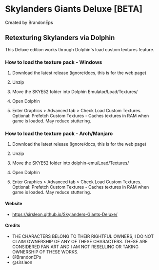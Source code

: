 # Skylanders Giants Deluxe [BETA]
Created by BrandonEps

## Retexturing Skylanders via Dolphin
This Deluxe edition works through Dolphin's load custom textures feature.

### How to load the texture pack - Windows
1. Download the latest release (ignore/docs, this is for the web page)
2. Unzip
3. Move the SKYE52 folder into Dolphin Emulator/Load/Textures/

4. Open Dolphin
5. Enter Graphics > Advanced tab > Check Load Custom Textures.
Optional: Prefetch Custom Textures - Caches textures in RAM when game is loaded. May reduce stuttering.

### How to load the texture pack - Arch/Manjaro
1. Download the latest release (ignore/docs, this is for the web page)
2. Unzip
3. Move the SKYE52 folder into dolphin-emu/Load/Textures/

4. Open Dolphin
5. Enter Graphics > Advanced tab > Check Load Custom Textures.
Optional: Prefetch Custom Textures - Caches textures in RAM when game is loaded. May reduce stuttering.

#### Website
-  https://sirsleon.github.io/Skylanders-Giants-Deluxe/

#### Credits
- THE CHARACTERS BELONG TO THEIR RIGHTFUL OWNERS, I DO NOT CLAIM OWNERSHIP OF ANY OF THESE CHARACTERS. THESE ARE CONSIDERED FAN ART AND I AM NOT RESELLING OR TAKING OWNERSHIP OF THESE WORKS.
-  @BrandonEPs
-  @sirsleon
